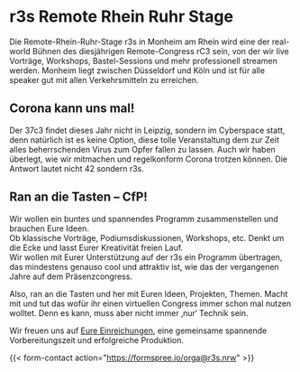 r3s Remote Rhein Ruhr Stage
===

Die Remote-Rhein-Ruhr-Stage r3s in Monheim am Rhein wird eine der real-world Bühnen des diesjährigen Remote-Congress rC3 sein, von der wir live Vorträge, Workshops, Bastel-Sessions und mehr professionell streamen werden. Monheim liegt zwischen Düsseldorf und Köln und ist für alle speaker gut mit allen Verkehrsmitteln zu erreichen. 

## Corona kann uns mal!

Der 37c3 findet dieses Jahr nicht in Leipzig, sondern im Cyberspace statt, denn natürlich ist es keine Option, diese tolle Veranstaltung dem zur Zeit alles beherrschenden Virus zum Opfer fallen zu lassen. Auch wir haben überlegt, wie wir mitmachen und regelkonform Corona trotzen können. Die Antwort lautet nicht 42 sondern r3s.

## Ran an die Tasten – CfP!
Wir wollen ein buntes und spannendes Programm zusammenstellen und brauchen Eure Ideen.  
Ob klassische Vorträge, Podiumsdiskussionen, Workshops, etc. Denkt um die Ecke und lasst Eurer Kreativität freien Lauf.  
Wir wollen mit Eurer Unterstützung auf der r3s ein Programm übertragen, das mindestens genauso cool und attraktiv ist, wie das der vergangenen Jahre auf dem Präsenzcongress. 

Also, ran an die Tasten und her mit Euren Ideen, Projekten, Themen. Macht mit und tut das wofür ihr einen virtuellen Congress immer schon mal nutzen wolltet. Denn es kann, muss aber nicht immer ‚nur‘ Technik sein. 

Wir freuen uns auf [Eure Einreichungen](/cfp), eine gemeinsame spannende Vorbereitungszeit und erfolgreiche Produktion. 

{{< form-contact action="https://formspree.io/orga@r3s.nrw" >}}
